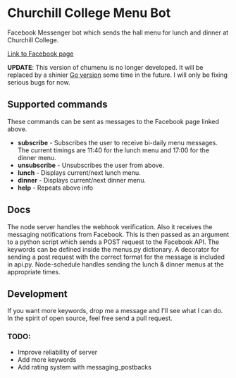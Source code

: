 # Churchill College Menu Bot
Facebook Messenger bot which sends the hall menu for lunch and dinner at Churchill College.

[Link to Facebook page](https://www.facebook.com/churchillmenus "Churchill Menus")

**UPDATE**: This version of chumenu is no longer developed. It will be replaced by a shinier [Go version](https://www.github.com/ratorx/chumenu-go) some time in the future. I will only be fixing serious bugs for now.

## Supported commands
These commands can be sent as messages to the Facebook page linked above.

* **subscribe** - Subscribes the user to receive bi-daily menu messages. The current timings are 11:40 for the lunch menu and 17:00 for the dinner menu.
* **unsubscribe** - Unsubscribes the user from above.
* **lunch** - Displays current/next lunch menu.
* **dinner** - Displays current/next dinner menu.
* **help** - Repeats above info

## Docs
The node server handles the webhook verification. Also it receives the messaging notifications from Facebook. This is then passed as an argument to a python script which sends a POST request to the Facebook API. The keywords can be defined inside the menus.py dictionary. A decorator for sending a post request with the correct format for the message is included in api.py. Node-schedule handles sending the lunch & dinner menus at the appropriate times.

## Development
If you want more keywords, drop me a message and I'll see what I can do. In the spirit of open source, feel free send a pull request.

### TODO:
* Improve reliability of server
* Add more keywords
* Add rating system with messaging_postbacks
